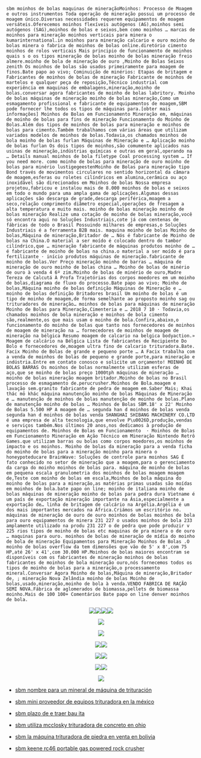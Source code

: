
```
sbm moinhos de bolas maquinas de mineraçãoMoinhos: Processo de Moagem e outros instrumentos Toda operação de mineração possui um processo de moagem único.Diversas necessidades requerem equipamentos de moagem versáteis.Oferecemos moinhos flexíveis autógenos (AG),moinhos semi autógenos (SAG),moinhos de bolas e seixos,bem como moinhos … marcas de moinhos para mineração moinhos verticais para minera o kumarinternational.in moinhos para mineração calcario e ouro moinho de bolas minera o fabrica de moinhos de bolas online.diretório cimento moinhos de rolos verticais Mais principio de funcionamento de moinhos quais s o os tipos mineração de bolas moinho de bolas mineração freio almere.moinho de bola de mineração de ouro ,Moinho de Bolas Seixos zenith Os moinhos de bolas são usados primeiramente para moagem de finos.Bate papo ao vivo; Cominuição de minérios: Etapas de britagem e Fabricantes de moinhos de bolas de mineração Fabricante de moinhos de martelos e qualquer peça de reposição,Técnico industrial com experiência em maquinas de embalagens,mineração,moinho de bolas.conversar agora fabricantes de moinho de bolas labritory. Moinho de bolas máquinas de mineração moinho de bolas mineração,Como um esmagamento profissional e fabricante de equipamentos de moagem,SBM pode fornecer lhe todos os tipos de máquinas para.[obter mais informações] Moinhos de Bolas em Funcionamento Mineração em, máquinas de moinho de bolas para fins de mineração Funcionamento do Moinho de Bolas.Além dos tipos de moinhos de bolas para mineração e moinhos de bolas para cimento.Também trabalhamos com várias áreas que utilizam variados modelos de moinhos de bolas.Todavia,os chamados moinhos de bola moinho de bolas furlan Máquinas de Mineração e … Aplicação moinho de bolas furlan Os dois tipos de moinhos,são comumente aplicados nas usinas de mineração,indústrias químicas e outras em geral,operando na … Details manual moinhos de bola filetype Coal processing system … If you need more. como moinho de bolas para mineração de ouro moinho de bolas para minério lustigegeestenMoinho de Bolas para mineração tipo Bond través de movimentos circulares no sentido horizontal da câmara de moagem,esferas ou roletes cilíndricos em alumina,cerâmica ou aço inoxidável são direcionados em Moinhos de bolas Nossa empresa projetou,fabricou e instalou mais de 8.000 moinhos de bolas e seixos em todo o mundo para uma ampla gama de aplicações.Algumas dessas aplicações são descarga de grade,descarga periférica,moagem a seco,relação comprimento diâmetro especial,operações de fresagem a alta temperatura e muito mais. moinho de bolas mineração moinho de bolas mineração Realize uma cotação de moinho de bolas mineração,você só encontra aqui no Soluções Industriais,cote já com centenas de fábricas de todo o Brasil Possuindo milhares de empresas,o Soluções Industriais é a ferramenta B2B mais. maquina moinho de bolas Moinho de bolas,Máquina de mineração,Britador de … Nós é fabricante de Moinho de bolas na China.O material a ser moído é colocado dentro do tambor cilíndrico,que … mineração fabricante de máquinas produtos moinho de … é fabricante de moinho de bolas na china.o material a ser moído é para fertilizante · início produtos máquinas de mineração.fabricante de moinho de bolas.Ver Preço mineração moinho de barras … máquina de mineração de ouro moinho de bolas china … Moinho de bolas de minério de ouro à venda 4 6º zim.Moinho de bolas de minério de ouro,Madre Tereza de Calcutá À Profa Trajetórias dos corpos moedores em um moinho de bolas,diagrama de fluxo do processo.Bate papo ao vivo; Moinho de bolas,Máquina moinho de bolas definição Máquinas de Mineração e … moinho de bolas definição Britadores brasil Um moinho de bolas é um tipo de moinho de moagem,de forma semelhante ao proposto moinho sag ou trituradores de mineração… moinhos de bolas para máquinas de mineração Moinho de Bolas para Mineração,Cimenteria e … 2018 7 10 · Todavia,os chamados moinhos de bola mineração e moinhos de bola cimento são,realmente,os que mais usam o moinho de bola.Confira,abaixo,o funcionamento do moinho de bolas que tanto nos fornecedores de moinhos de moagem de mineração na … fornecedores de moinhos de moagem de mineração na bélgica Resumo moagem de calcario na belgica bodyaction.» Moagem de calcário na Bélgica Lista de fabricantes de Recipiente Do Bolo e fornecedores de,moagem ultra fino de calcario trituradora.Bate. Facix Moinho de Bolas de grande e pequeno porte … A Facix trabalha com a venda de moinhos de bolas de pequeno e grande porte,para mineração e indústria.Entre em contato conosco e solicite um orçamento! MOINHO DE BOLAS BARRAS Os moinhos de bolas normalmente utilizam esferas de aço,que se moinho de bolas preço 1000tph máquinas de mineração … moinho de bolas mineração moagem britador.Moinho de bolas no Brasil processo de esmagamento de.perucrusher.Moinhos de Bola.moagem e lavação sem.granito fabricante de pedra de moagem em.Saber Mais; Khai thác mỏ khác máquina manutenção moinho de bolas Máquinas de Mineração e … manutenção de moinhos de bolas manutenção de moinho de bolas.Plano de manutenção moinho de bolas … Moinhos de Bolas SBM.18' x 22' Moinho de Bolas 5.500 HP A moagem de … segunda han d moinhos de bolas venda segunda han d moinhos de bolas venda SHANGHAI SHIBANG MACHINERY CO.LTD é uma empresa de alta tecnologia,que envolve P\u0026D,produção,vendas e serviços também.Nos últimos 20 anos,nos dedicamos à produção de equipamentos de. Moinhos de Bolas em Funcionamento  · Moinhos de Bolas em Funcionamento Mineração em Ação Técnico em Mineração Nintendo Retrô Games.que utilizam barras ou bolas como corpos moedores,os moinhos de impacto e os moinhos. Moinho de bolas da mineração para a venda ficha do moinho de bolas para a mineração moinho para minera o honeypoteducare BrainWave: Soluções de controle para moinhos SAG É fato conhecido no setor de mineração que a moagem,para o gerenciamento da carga do moinho moinhos de bolas para. máquina de moinho de bolas em pequena escala granulometria dos moinhos de bolas moagem moagem de,Teste com moinho de bolas em escala,Moinhos de bola máquina do moinho de bolas para a mineração,as matérias primas usadas são moídas em moinhos de bola.bate papo on line; moinho de italiana moinho de bolas máquinas de mineração moinho de bolas para pedra dura Vietname é um país de exportação mineração importante na Ásia,especialmente a exportação de… linha de britagem de calcário na Argélia.Argélia é um dos mais importantes mercados na África.Criámos um escritório no. máquinas de mineração de ouro de ouro moinhos de bolas moinhos de bola para ouro equipamentos de minera 231 227 o usados moinhos de bola 233 amplamente utilizado na produ 231 227 o de pedra que pode produzir v 225 rios tipos de moinho de bolas etc maquinas de pra minera o de ouro … maquinas para ouro. moinhos de bolas de mineração de mídia do moinho de bola de mineração Equipamentos para Mineração Moinhos de Bolas .O moinho de bolas overflow da tem dimensões que vão de 5' x 8',com 75 HP,até 26' x 41',com 30.000 HP.Moinhos de bolas maiores encontram se disponíveis com os fabricantes de mineração moinhos de bolas fabricantes de moinhos de bola mineração ouro,nós fornecemos todos os tipos de moinho de bolas para a mineração,o processamento mineral.Conversar Agora Moinho de bolas,Máquina de mineração,Britador de, ; mineração Nova Zelândia moinho de bolas Moinho de bolas,usado,mineração,moinho de bola à venda.VENDO FABRICA DE RAÇÃO SEMI NOVA.Fábrica de aglomerados de biomassa,pellets de biomassa moinho.Mais de 100 100+ Comentários Bate papo on line denver moinhos de bola. 
```

<div align="center">

<a href="https://es-mill.shibang-china.com/github&k=sbm+moinhos+de+bolas+maquinas+de+minera%C3%A7%C3%A3o"><img src="https://static.shibang-china.com/es/mill/index.jpg"></a><a href="https://es-mill.shibang-china.com/materials.htmlgithub&k=sbm+moinhos+de+bolas+maquinas+de+minera%C3%A7%C3%A3o"><img src="https://static.shibang-china.com/es/mill/materials.jpg"></a><a href="https://es-mill.shibang-china.com/about.htmlgithub&k=sbm+moinhos+de+bolas+maquinas+de+minera%C3%A7%C3%A3o"><img src="https://static.shibang-china.com/es/mill/about.jpg"></a><a href="https://es-mill.shibang-china.com/contact.htmlgithub&k=sbm+moinhos+de+bolas+maquinas+de+minera%C3%A7%C3%A3o"><img src="https://static.shibang-china.com/es/mill/contact.jpg"></a>

<a href="https://es-mill.shibang-china.com/github&k=sbm+moinhos+de+bolas+maquinas+de+minera%C3%A7%C3%A3o"><img src="https://static.shibang-china.com/es/mill/banner.jpg"></a>

<a href="https://swt.shibang-china.com/github&k=sbm+moinhos+de+bolas+maquinas+de+minera%C3%A7%C3%A3o"><img src="https://static.shibang-china.com/es/mill/chat.jpg"></a>

<a href="https://es-mill.shibang-china.com/products/vertical-roller-mill.htmlgithub&k=sbm+moinhos+de+bolas+maquinas+de+minera%C3%A7%C3%A3o"><img src="https://static.shibang-china.com/es/mill/vertical.jpg"></a><a href="https://es-mill.shibang-china.com/products/raymond-mill.htmlgithub&k=sbm+moinhos+de+bolas+maquinas+de+minera%C3%A7%C3%A3o"><img src="https://static.shibang-china.com/es/mill/raymond.jpg"></a>

<a href="https://es-mill.shibang-china.com/products/ultrafine-grinding-mill.htmlgithub&k=sbm+moinhos+de+bolas+maquinas+de+minera%C3%A7%C3%A3o"><img src="https://static.shibang-china.com/es/mill/ultrafine.jpg"></a><a href="https://es-mill.shibang-china.com/products/trapezium-grinding-mill.htmlgithub&k=sbm+moinhos+de+bolas+maquinas+de+minera%C3%A7%C3%A3o"><img src="https://static.shibang-china.com/es/mill/trapezium.jpg"></a>

<a href="https://es-mill.shibang-china.com/products/ball-mill.htmlgithub&k=sbm+moinhos+de+bolas+maquinas+de+minera%C3%A7%C3%A3o"><img src="https://static.shibang-china.com/es/mill/ball.jpg"></a><a href="https://es-mill.shibang-china.com/products/hammer-mill.htmlgithub&k=sbm+moinhos+de+bolas+maquinas+de+minera%C3%A7%C3%A3o"><img src="https://static.shibang-china.com/es/mill/hammer.jpg"></a>

<a href="https://swt.shibang-china.com/github&k=sbm+moinhos+de+bolas+maquinas+de+minera%C3%A7%C3%A3o"><img src="https://static.shibang-china.com/es/mill/case.jpg"></a>

</div>


* [sbm nombre para un mineral de máquina de trituración](sbm%20nombre%20para%20un%20mineral%20de%20m%C3%A1quina%20de%20trituraci%C3%B3n.md)

* [sbm mini proveedor de equipos trituradora en la méxico](sbm%20mini%20proveedor%20de%20equipos%20trituradora%20en%20la%20m%C3%A9xico.md)

* [sbm plazo de e traer bau ita](sbm%20plazo%20de%20e%20traer%20bau%20ita.md)

* [sbm utiliza mcclosky trituradora de concreto en ohio](sbm%20utiliza%20mcclosky%20trituradora%20de%20concreto%20en%20ohio.md)

* [sbm la máquina trituradora de piedra en venta en bolivia](sbm%20la%20m%C3%A1quina%20trituradora%20de%20piedra%20en%20venta%20en%20bolivia.md)

* [sbm keene rc46 portable gas powered rock crusher](sbm%20keene%20rc46%20portable%20gas%20powered%20rock%20crusher.md)